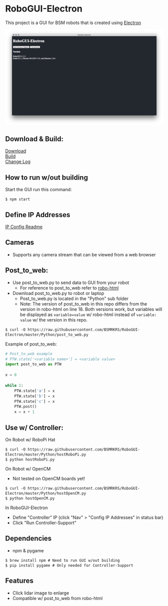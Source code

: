 # RoboGUI-Electron

This project is a GUI for BSM robots that is created using [Electron](https://electronjs.org)

![alt text](https://raw.githubusercontent.com/BSMRKRS/RoboGUI-Electron/master/docs/window.png)


## Download & Build:

[Download](https://github.com/BSMRKRS/RoboGUI-Electron/releases) <br />
[Build](/docs/Build.md/) <br />
[Change Log](/docs/Changes.md/)


## How to run w/out building

Start the GUI run this command:
```
$ npm start
```

## Define IP Addresses

[IP Config Readme](/docs/ip_config.md/)

## Cameras

- Supports any camera stream that can be viewed from a web browser

## Post_to_web:

- Use post_to_web.py to send data to GUI from your robot
  - For reference to post_to_web refer to [robo-html](https://github.com/BSMRKRS/robo-html)
- Download post_to_web.py to robot or laptop
  - Post_to_web.py is located in the "Python" sub folder
  - Note: The version of post_to_web in this repo differs from the version in robo-html on line 18. Both versions work, but variables will be displayed as `variable=value` w/ robo-html instead of `variable: value` w/ the version in this repo.

```
$ curl -O https://raw.githubusercontent.com/BSMRKRS/RoboGUI-Electron/master/Python/post_to_web.py
```

Example of post_to_web:
```python
# Post_to_web example
# PTW.state['<variable name>'] = <variable value>
import post_to_web as PTW

x = 0

while 1:
    PTW.state['a'] = x
    PTW.state['b'] = x
    PTW.state['c'] = x
    PTW.post()
    x = x + 1
```

## Use w/ Controller:

On Robot w/ RoboPi Hat

```
$ curl -O https://raw.githubusercontent.com/BSMRKRS/RoboGUI-Electron/master/Python/hostRoboPi.py
$ python hostRoboPi.py
```

On Robot w/ OpenCM
- Not tested on OpenCM boards yet!

```
$ curl -O https://raw.githubusercontent.com/BSMRKRS/RoboGUI-Electron/master/Python/hostOpenCM.py
$ python hostOpenCM.py
```

In RoboGUI-Electron
- Define "Controller" IP (click "Nav" > "Config IP Addresses" in status bar)
- Click "Run Controller-Support"

## Dependencies

- npm & pygame

```
$ brew install npm # Need to run GUI w/out building
$ pip install pygame # Only needed for Controller-Support
```


## Features

- Click lidar image to enlarge
- Compatible w/ post_to_web from robo-html
